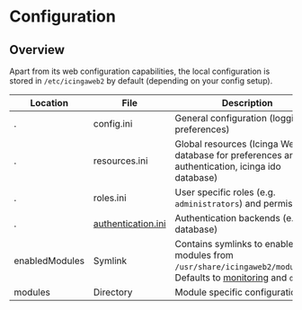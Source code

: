 # <a id="configuration"></a> Configuration

## Overview

Apart from its web configuration capabilities, the local configuration is
stored in `/etc/icingaweb2` by default (depending on your config setup).

  Location                      | File	                | Description
  ------------------------------|-----------------------|---------------------------
  .     			| config.ini	        | General configuration (logging, preferences)
  .				| resources.ini         | Global resources (Icinga Web 2 database for preferences and authentication, icinga ido database)
  .		    		| roles.ini	        | User specific roles (e.g. `administrators`) and permissions
  .		    		| [authentication.ini](authentication.md)    | Authentication backends (e.g. database)
  enabledModules    		| Symlink	        | Contains symlinks to enabled modules from `/usr/share/icingaweb2/modules/*`. Defaults to [monitoring](modules/monitoring/doc/configuration.md) and `doc`.
  modules	    		| Directory	        | Module specific configuration
